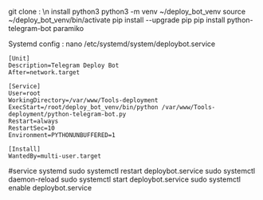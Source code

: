 git clone :
\n install python3
python3 -m venv ~/deploy_bot_venv
source ~/deploy_bot_venv/bin/activate
pip install --upgrade pip
pip install python-telegram-bot paramiko

 Systemd config :
  nano /etc/systemd/system/deploybot.service
```
[Unit]
Description=Telegram Deploy Bot
After=network.target

[Service]
User=root
WorkingDirectory=/var/www/Tools-deployment
ExecStart=/root/deploy_bot_venv/bin/python /var/www/Tools-deployment/python-telegram-bot.py
Restart=always
RestartSec=10
Environment=PYTHONUNBUFFERED=1

[Install]
WantedBy=multi-user.target
```
#service systemd
sudo systemctl restart deploybot.service
 sudo systemctl daemon-reload
 sudo systemctl start deploybot.service
 sudo systemctl enable deploybot.service 
